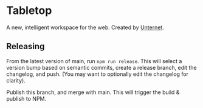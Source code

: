 # Tabletop

A new, intelligent workspace for the web. Created by [Unternet](https://unternet.co).

## Releasing

From the latest version of main, run `npm run release`. This will select a version bump based on semantic commits, create a release branch, edit the changelog, and push. (You may want to optionally edit the changelog for clarity).

Publish this branch, and merge with main. This will trigger the build & publish to NPM.